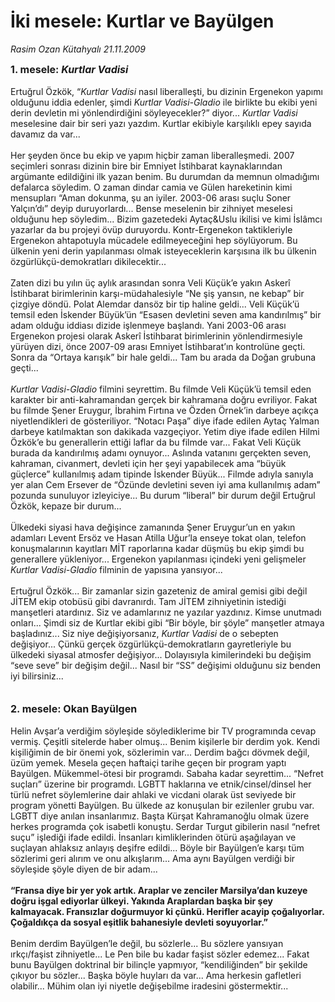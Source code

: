 # İki mesele: Kurtlar ve Bayülgen

*Rasim Ozan Kütahyalı 21.11.2009*

<div class="taraf_structure_2col_1zq">
<div class="margen_n">



 <p><b><font size="3">1. mesele: <i>Kurtlar Vadisi</i></font></b> <br/><br/>Ertuğrul Özkök, “<i>Kurtlar Vadisi</i> nasıl liberalleşti, bu dizinin Ergenekon yapımı olduğunu iddia edenler, şimdi <i>Kurtlar Vadisi-Gladio</i> ile birlikte bu ekibi yeni derin devletin mi yönlendirdiğini söyleyecekler?” diyor... <i>Kurtlar Vadisi</i> meselesine dair bir seri yazı yazdım. Kurtlar ekibiyle karşılıklı epey sayıda davamız da var... <br/><br/>Her şeyden önce bu ekip ve yapım hiçbir zaman liberalleşmedi. 2007 seçimleri sonrası dizinin bire bir Emniyet İstihbarat kaynaklarından argümante edildiğini ilk yazan benim. Bu durumdan da memnun olmadığımı defalarca söyledim. O zaman dindar camia ve Gülen hareketinin kimi mensupları “Aman dokunma, şu an iyiler. 2003-06 arası suçlu Soner Yalçın’dı” deyip duruyorlardı... Bense meselenin bir zihniyet meselesi olduğunu hep söyledim... Bizim gazetedeki Aytaç&amp;Uslu ikilisi ve kimi İslâmcı yazarlar da bu projeyi övüp duruyordu. Kontr-Ergenekon taktikleriyle Ergenekon ahtapotuyla mücadele edilmeyeceğini hep söylüyorum. Bu ülkenin yeni derin yapılanması olmak isteyeceklerin karşısına ilk bu ülkenin özgürlükçü-demokratları dikilecektir... <br/><br/>Zaten dizi bu yılın üç aylık arasından sonra Veli Küçük’e yakın Askerî İstihbarat birimlerinin karşı-müdahalesiyle “Ne şiş yansın, ne kebap” bir çizgiye döndü. Polat Alemdar dansöz bir tip haline geldi... Veli Küçük’ü temsil eden İskender Büyük’ün “Esasen devletini seven ama kandırılmış” bir adam olduğu iddiası dizide işlenmeye başlandı. Yani 2003-06 arası Ergenekon projesi olarak Askerî İstihbarat birimlerinin yönlendirmesiyle yürüyen dizi, önce 2007-09 arası Emniyet İstihbarat’ın kontrolüne geçti. Sonra da “Ortaya karışık” bir hale geldi... Tam bu arada da Doğan grubuna geçti...<br/><br/><i>Kurtlar Vadisi-Gladio</i> filmini seyrettim. Bu filmde Veli Küçük’ü temsil eden karakter bir anti-kahramandan gerçek bir kahramana doğru evriliyor. Fakat bu filmde Şener Eruygur, İbrahim Fırtına ve Özden Örnek’in darbeye açıkça niyetlendikleri de gösteriliyor. “Notacı Paşa” diye ifade edilen Aytaç Yalman darbeye katılmaktan son dakikada vazgeçiyor. Yetim diye ifade edilen Hilmi Özkök’e bu generallerin ettiği laflar da bu filmde var... Fakat Veli Küçük burada da kandırılmış adamı oynuyor... Aslında vatanını gerçekten seven, kahraman, civanmert, devleti için her şeyi yapabilecek ama “büyük güçlerce” kullanılmış adam tipinde İskender Büyük... Filmde adıyla sanıyla yer alan Cem Ersever de “Özünde devletini seven iyi ama kullanılmış adam” pozunda sunuluyor izleyiciye... Bu durum “liberal” bir durum değil Ertuğrul Özkök, kepaze bir durum... <br/><br/>Ülkedeki siyasi hava değişince zamanında Şener Eruygur’un en yakın adamları Levent Ersöz ve Hasan Atilla Uğur’la enseye tokat olan, telefon konuşmalarının kayıtları MİT raporlarına kadar düşmüş bu ekip şimdi bu generallere yükleniyor... Ergenekon yapılanması içindeki yeni gelişmeler <i>Kurtlar Vadisi-Gladio</i> filminin de yapısına yansıyor... <br/><br/>Ertuğrul Özkök... Bir zamanlar sizin gazeteniz de amiral gemisi gibi değil JİTEM ekip otobüsü gibi davranırdı. Tam JİTEM zihniyetinin istediği manşetleri atardınız. Siz ve adamlarınız ne yazılar yazdınız. Kimse unutmadı onları... Şimdi siz de Kurtlar ekibi gibi “Bir böyle, bir şöyle” manşetler atmaya başladınız... Siz niye değişiyorsanız, <i>Kurtlar Vadisi</i> de o sebepten değişiyor... Çünkü gerçek özgürlükçü-demokratların gayretleriyle bu ülkedeki siyasal atmosfer değişiyor... Dolayısıyla kimilerindeki bu değişim “seve seve” bir değişim değil... Nasıl bir “SS” değişimi olduğunu siz benden iyi bilirsiniz...<b> <br/><br/><br/><font size="3">2. mesele: Okan Bayülgen</font></b> <br/><br/>Helin Avşar’a verdiğim söyleşide söylediklerime bir TV programında cevap vermiş. Çeşitli sitelerde haber olmuş... Benim kişilerle bir derdim yok. Kendi kişiliğimin de bir önemi yok, sözlerimin var... Derdim bağcı dövmek değil, üzüm yemek. Mesela geçen haftaiçi tarihe geçen bir program yaptı Bayülgen. Mükemmel-ötesi bir programdı. Sabaha kadar seyrettim... “Nefret suçları” üzerine bir programdı. LGBTT haklarına ve etnik/cinsel/dinsel her türlü nefret söylemlerine dair ahlaki ve vicdani olarak üst seviyede bir program yönetti Bayülgen. Bu ülkede az konuşulan bir ezilenler grubu var. LGBTT diye anılan insanlarımız. Başta Kürşat Kahramanoğlu olmak üzere herkes programda çok isabetli konuştu. Serdar Turgut gibilerin nasıl “nefret suçu” işlediği ifade edildi. İnsanları kimliklerinden ötürü aşağılayan ve suçlayan ahlaksız anlayış deşifre edildi... Böyle bir Bayülgen’e karşı tüm sözlerimi geri alırım ve onu alkışlarım... Ama aynı Bayülgen verdiği bir söyleşide şöyle diyen de bir adam...<b> <br/><br/>“Fransa diye bir yer yok artık. Araplar ve zenciler Marsilya’dan kuzeye doğru işgal ediyorlar ülkeyi. Yakında Araplardan başka bir şey kalmayacak. Fransızlar doğurmuyor ki çünkü. Herifler acayip çoğalıyorlar. Çoğaldıkça da sosyal eşitlik bahanesiyle devleti soyuyorlar.”</b> <br/><br/>Benim derdim Bayülgen’le değil, bu sözlerle... Bu sözlere yansıyan ırkçı/faşist zihniyetle... Le Pen bile bu kadar faşist sözler edemez... Fakat bunu Bayülgen doktrinal bir bilinçle yapmıyor, “kendiliğinden” bir şekilde çıkıyor bu sözler... Başka böyle huyları da var... Ama herkesin gafletleri olabilir... Mühim olan iyi niyetle değişebilme iradesini göstermektir...</p>
<br/>
<br/>
<br/>



<br/>


<div id="taraf_not">
</div>

</div>


</div>
